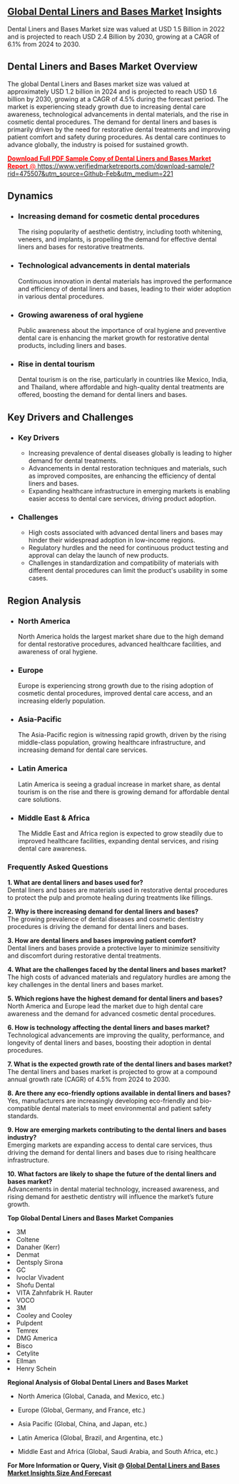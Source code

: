 <h2><a href="https://www.verifiedmarketreports.com/download-sample/?rid=475507&amp;utm_source=Github&amp;utm_medium=221" target="_blank">Global Dental Liners and Bases Market</a> Insights</h2><p>Dental Liners and Bases Market size was valued at USD 1.5 Billion in 2022 and is projected to reach USD 2.4 Billion by 2030, growing at a CAGR of 6.1% from 2024 to 2030.</p><p><h2>Dental Liners and Bases Market Overview</h2> <p>The global Dental Liners and Bases market size was valued at approximately USD 1.2 billion in 2024 and is projected to reach USD 1.6 billion by 2030, growing at a CAGR of 4.5% during the forecast period. The market is experiencing steady growth due to increasing dental care awareness, technological advancements in dental materials, and the rise in cosmetic dental procedures. The demand for dental liners and bases is primarily driven by the need for restorative dental treatments and improving patient comfort and safety during procedures. As dental care continues to advance globally, the industry is poised for sustained growth.</p> <p><a href="download_sample_link"><p><span class=""><span style="color: #ff0000;"><strong>Download Full PDF Sample Copy of Dental Liners and Bases Market Report</strong> @ </span><a href="https://www.verifiedmarketreports.com/download-sample/?rid=475507&amp;utm_source=Github-Feb&amp;utm_medium=221" target="_blank">https://www.verifiedmarketreports.com/download-sample/?rid=475507&amp;utm_source=Github-Feb&amp;utm_medium=221</a></span></p></a></p> <h2>Dynamics</h2> <ul> <li><h3>Increasing demand for cosmetic dental procedures</h3> The rising popularity of aesthetic dentistry, including tooth whitening, veneers, and implants, is propelling the demand for effective dental liners and bases for restorative treatments.</li> <li><h3>Technological advancements in dental materials</h3> Continuous innovation in dental materials has improved the performance and efficiency of dental liners and bases, leading to their wider adoption in various dental procedures.</li> <li><h3>Growing awareness of oral hygiene</h3> Public awareness about the importance of oral hygiene and preventive dental care is enhancing the market growth for restorative dental products, including liners and bases.</li> <li><h3>Rise in dental tourism</h3> Dental tourism is on the rise, particularly in countries like Mexico, India, and Thailand, where affordable and high-quality dental treatments are offered, boosting the demand for dental liners and bases.</li> </ul> <h2>Key Drivers and Challenges</h2> <ul> <li><h3>Key Drivers</h3> <ul> <li>Increasing prevalence of dental diseases globally is leading to higher demand for dental treatments.</li> <li>Advancements in dental restoration techniques and materials, such as improved composites, are enhancing the efficiency of dental liners and bases.</li> <li>Expanding healthcare infrastructure in emerging markets is enabling easier access to dental care services, driving product adoption.</li> </ul> </li> <li><h3>Challenges</h3> <ul> <li>High costs associated with advanced dental liners and bases may hinder their widespread adoption in low-income regions.</li> <li>Regulatory hurdles and the need for continuous product testing and approval can delay the launch of new products.</li> <li>Challenges in standardization and compatibility of materials with different dental procedures can limit the product's usability in some cases.</li> </ul> </li> </ul> <h2>Region Analysis</h2> <ul> <li><h3>North America</h3> North America holds the largest market share due to the high demand for dental restorative procedures, advanced healthcare facilities, and awareness of oral hygiene.</li> <li><h3>Europe</h3> Europe is experiencing strong growth due to the rising adoption of cosmetic dental procedures, improved dental care access, and an increasing elderly population.</li> <li><h3>Asia-Pacific</h3> The Asia-Pacific region is witnessing rapid growth, driven by the rising middle-class population, growing healthcare infrastructure, and increasing demand for dental care services.</li> <li><h3>Latin America</h3> Latin America is seeing a gradual increase in market share, as dental tourism is on the rise and there is growing demand for affordable dental care solutions.</li> <li><h3>Middle East & Africa</h3> The Middle East and Africa region is expected to grow steadily due to improved healthcare facilities, expanding dental services, and rising dental care awareness.</li> </ul> <h3>Frequently Asked Questions</h3> <p><b>1. What are dental liners and bases used for?</b><br>Dental liners and bases are materials used in restorative dental procedures to protect the pulp and promote healing during treatments like fillings.</p> <p><b>2. Why is there increasing demand for dental liners and bases?</b><br>The growing prevalence of dental diseases and cosmetic dentistry procedures is driving the demand for dental liners and bases.</p> <p><b>3. How are dental liners and bases improving patient comfort?</b><br>Dental liners and bases provide a protective layer to minimize sensitivity and discomfort during restorative dental treatments.</p> <p><b>4. What are the challenges faced by the dental liners and bases market?</b><br>The high costs of advanced materials and regulatory hurdles are among the key challenges in the dental liners and bases market.</p> <p><b>5. Which regions have the highest demand for dental liners and bases?</b><br>North America and Europe lead the market due to high dental care awareness and the demand for advanced cosmetic dental procedures.</p> <p><b>6. How is technology affecting the dental liners and bases market?</b><br>Technological advancements are improving the quality, performance, and longevity of dental liners and bases, boosting their adoption in dental procedures.</p> <p><b>7. What is the expected growth rate of the dental liners and bases market?</b><br>The dental liners and bases market is projected to grow at a compound annual growth rate (CAGR) of 4.5% from 2024 to 2030.</p> <p><b>8. Are there any eco-friendly options available in dental liners and bases?</b><br>Yes, manufacturers are increasingly developing eco-friendly and bio-compatible dental materials to meet environmental and patient safety standards.</p> <p><b>9. How are emerging markets contributing to the dental liners and bases industry?</b><br>Emerging markets are expanding access to dental care services, thus driving the demand for dental liners and bases due to rising healthcare infrastructure.</p> <p><b>10. What factors are likely to shape the future of the dental liners and bases market?</b><br>Advancements in dental material technology, increased awareness, and rising demand for aesthetic dentistry will influence the market’s future growth.</p> </p><p><strong>Top Global Dental Liners and Bases Market Companies</strong></p><div data-test-id=""><p><li>3M</li><li> Coltene</li><li> Danaher (Kerr)</li><li> Denmat</li><li> Dentsply Sirona</li><li> GC</li><li> Ivoclar Vivadent</li><li> Shofu Dental</li><li> VITA Zahnfabrik H. Rauter</li><li> VOCO</li><li> 3M</li><li> Cooley and Cooley</li><li> Pulpdent</li><li> Temrex</li><li> DMG America</li><li> Bisco</li><li> Cetylite</li><li> Ellman</li><li> Henry Schein</li></p><div><strong>Regional Analysis of&nbsp;Global Dental Liners and Bases Market</strong></div><ul><li dir="ltr"><p dir="ltr">North America&nbsp;(Global, Canada, and Mexico, etc.)</p></li><li dir="ltr"><p dir="ltr">Europe (Global, Germany, and France, etc.)</p></li><li dir="ltr"><p dir="ltr">Asia Pacific&nbsp;(Global, China, and Japan, etc.)</p></li><li dir="ltr"><p dir="ltr">Latin America&nbsp;(Global, Brazil, and Argentina, etc.)</p></li><li dir="ltr">Middle East and Africa&nbsp;(Global, Saudi Arabia, and South Africa, etc.)</li></ul><p><strong>For More Information or Query, Visit @&nbsp;</strong><strong><a href="https://www.verifiedmarketreports.com/product/dental-liners-and-bases-market-size-and-forecast/?utm_source=Github&amp;utm_medium=221" target="_blank">Global Dental Liners and Bases Market Insights Size And Forecast</a></strong></p></div>
